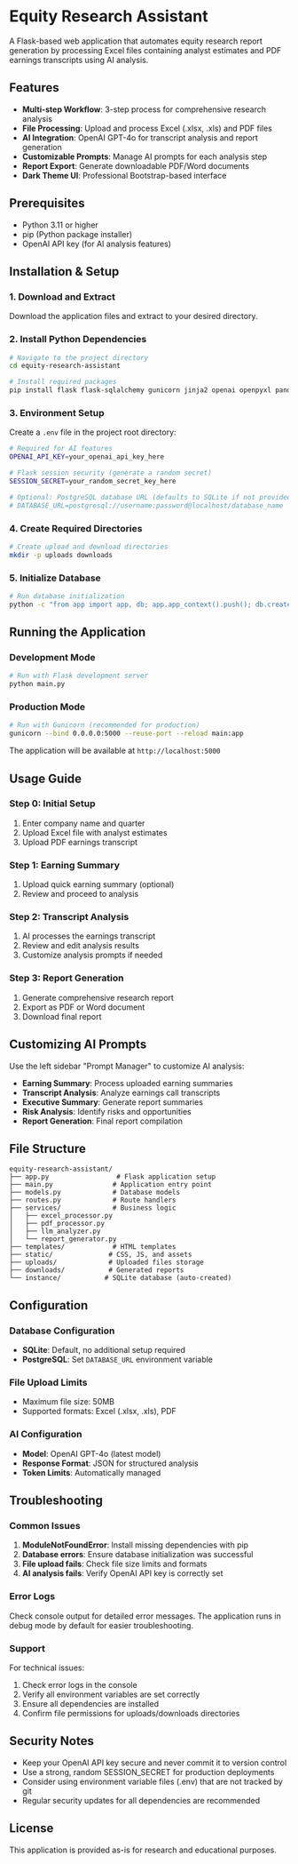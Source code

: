 # Equity Research Assistant

A Flask-based web application that automates equity research report generation by processing Excel files containing analyst estimates and PDF earnings transcripts using AI analysis.

## Features

- **Multi-step Workflow**: 3-step process for comprehensive research analysis
- **File Processing**: Upload and process Excel (.xlsx, .xls) and PDF files
- **AI Integration**: OpenAI GPT-4o for transcript analysis and report generation
- **Customizable Prompts**: Manage AI prompts for each analysis step
- **Report Export**: Generate downloadable PDF/Word documents
- **Dark Theme UI**: Professional Bootstrap-based interface

## Prerequisites

- Python 3.11 or higher
- pip (Python package installer)
- OpenAI API key (for AI analysis features)

## Installation & Setup

### 1. Download and Extract

Download the application files and extract to your desired directory.

### 2. Install Python Dependencies

```bash
# Navigate to the project directory
cd equity-research-assistant

# Install required packages
pip install flask flask-sqlalchemy gunicorn jinja2 openai openpyxl pandas psycopg2-binary pymupdf python-docx sqlalchemy weasyprint werkzeug beautifulsoup4 email-validator
```

### 3. Environment Setup

Create a `.env` file in the project root directory:

```bash
# Required for AI features
OPENAI_API_KEY=your_openai_api_key_here

# Flask session security (generate a random secret)
SESSION_SECRET=your_random_secret_key_here

# Optional: PostgreSQL database URL (defaults to SQLite if not provided)
# DATABASE_URL=postgresql://username:password@localhost/database_name
```

### 4. Create Required Directories

```bash
# Create upload and download directories
mkdir -p uploads downloads
```

### 5. Initialize Database

```bash
# Run database initialization
python -c "from app import app, db; app.app_context().push(); db.create_all(); print('Database initialized')"
```

## Running the Application

### Development Mode

```bash
# Run with Flask development server
python main.py
```

### Production Mode

```bash
# Run with Gunicorn (recommended for production)
gunicorn --bind 0.0.0.0:5000 --reuse-port --reload main:app
```

The application will be available at `http://localhost:5000`

## Usage Guide

### Step 0: Initial Setup
1. Enter company name and quarter
2. Upload Excel file with analyst estimates
3. Upload PDF earnings transcript

### Step 1: Earning Summary
1. Upload quick earning summary (optional)
2. Review and proceed to analysis

### Step 2: Transcript Analysis
1. AI processes the earnings transcript
2. Review and edit analysis results
3. Customize analysis prompts if needed

### Step 3: Report Generation
1. Generate comprehensive research report
2. Export as PDF or Word document
3. Download final report

## Customizing AI Prompts

Use the left sidebar "Prompt Manager" to customize AI analysis:

- **Earning Summary**: Process uploaded earning summaries
- **Transcript Analysis**: Analyze earnings call transcripts
- **Executive Summary**: Generate report summaries
- **Risk Analysis**: Identify risks and opportunities
- **Report Generation**: Final report compilation

## File Structure

```
equity-research-assistant/
├── app.py                 # Flask application setup
├── main.py               # Application entry point
├── models.py             # Database models
├── routes.py             # Route handlers
├── services/             # Business logic
│   ├── excel_processor.py
│   ├── pdf_processor.py
│   ├── llm_analyzer.py
│   └── report_generator.py
├── templates/            # HTML templates
├── static/              # CSS, JS, and assets
├── uploads/             # Uploaded files storage
├── downloads/           # Generated reports
└── instance/           # SQLite database (auto-created)
```

## Configuration

### Database Configuration
- **SQLite**: Default, no additional setup required
- **PostgreSQL**: Set `DATABASE_URL` environment variable

### File Upload Limits
- Maximum file size: 50MB
- Supported formats: Excel (.xlsx, .xls), PDF

### AI Configuration
- **Model**: OpenAI GPT-4o (latest model)
- **Response Format**: JSON for structured analysis
- **Token Limits**: Automatically managed

## Troubleshooting

### Common Issues

1. **ModuleNotFoundError**: Install missing dependencies with pip
2. **Database errors**: Ensure database initialization was successful
3. **File upload fails**: Check file size limits and formats
4. **AI analysis fails**: Verify OpenAI API key is correctly set

### Error Logs

Check console output for detailed error messages. The application runs in debug mode by default for easier troubleshooting.

### Support

For technical issues:
1. Check error logs in the console
2. Verify all environment variables are set correctly
3. Ensure all dependencies are installed
4. Confirm file permissions for uploads/downloads directories

## Security Notes

- Keep your OpenAI API key secure and never commit it to version control
- Use a strong, random SESSION_SECRET for production deployments
- Consider using environment variable files (.env) that are not tracked by git
- Regular security updates for all dependencies are recommended

## License

This application is provided as-is for research and educational purposes.